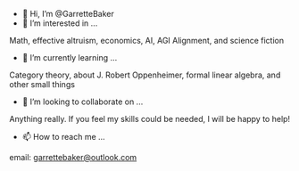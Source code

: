 - 👋 Hi, I’m @GarretteBaker
- 👀 I’m interested in ...

Math, effective altruism, economics, AI, AGI Alignment, and science fiction

- 🌱 I’m currently learning ...

Category theory, about J. Robert Oppenheimer, formal linear algebra, and other small things

- 💞️ I’m looking to collaborate on ...

Anything really. If you feel my skills could be needed, I will be happy to help!

- 📫 How to reach me ...

email: garrettebaker@outlook.com
